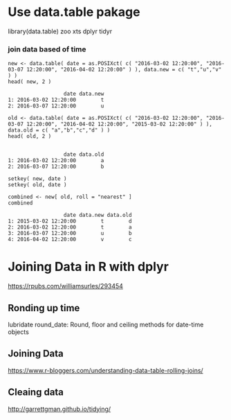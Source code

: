 

# Use data.table pakage
library(data.table)
zoo
xts
dplyr
tidyr

### join data based of time

~~~
new <- data.table( date = as.POSIXct( c( "2016-03-02 12:20:00", "2016-03-07 12:20:00", "2016-04-02 12:20:00" ) ), data.new = c( "t","u","v" ) )
head( new, 2 )

                  date data.new
1: 2016-03-02 12:20:00        t
2: 2016-03-07 12:20:00        u

old <- data.table( date = as.POSIXct( c( "2016-03-02 12:20:00", "2016-03-07 12:20:00", "2016-04-02 12:20:00", "2015-03-02 12:20:00" ) ), data.old = c( "a","b","c","d" ) )
head( old, 2 )


                  date data.old
1: 2016-03-02 12:20:00        a
2: 2016-03-07 12:20:00        b

setkey( new, date )
setkey( old, date )

combined <- new[ old, roll = "nearest" ]
combined

                  date data.new data.old
1: 2015-03-02 12:20:00        t        d
2: 2016-03-02 12:20:00        t        a
3: 2016-03-07 12:20:00        u        b
4: 2016-04-02 12:20:00        v        c

~~~


# Joining Data in R with dplyr

https://rpubs.com/williamsurles/293454


## Ronding up time
lubridate
round_date: Round, floor and ceiling methods for date-time objects


## Joining Data
https://www.r-bloggers.com/understanding-data-table-rolling-joins/


## Cleaing data 

http://garrettgman.github.io/tidying/
